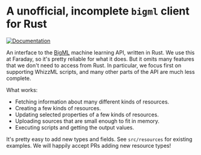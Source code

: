 # A unofficial, incomplete `bigml` client for Rust

[![Documentation](https://img.shields.io/badge/documentation-docs.rs-yellow.svg)](https://docs.rs/bigml/)

An interface to the [BigML][] machine learning API, written in Rust. We use this at Faraday, so it's pretty reliable for what it does. But it omits many features that we don't need to access from Rust. In particular, we focus first on supporting WhizzML scripts, and many other parts of the API are much less complete.

What works:

- Fetching information about many different kinds of resources.
- Creating a few kinds of resources.
- Updating selected properties of a few kinds of resources.
- Uploading sources that are small enough to fit in memory.
- Executing scripts and getting the output values.

It's pretty easy to add new types and fields.  See `src/resources` for existing examples. We will happily accept PRs adding new resource types!

[BigML]: https://bigml.com/

